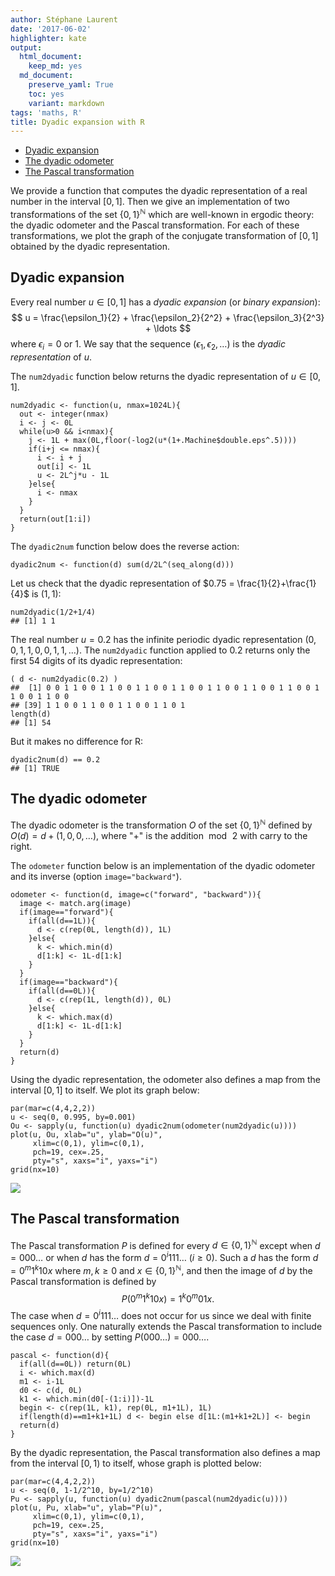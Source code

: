 ```yaml
---
author: Stéphane Laurent
date: '2017-06-02'
highlighter: kate
output:
  html_document:
    keep_md: yes
  md_document:
    preserve_yaml: True
    toc: yes
    variant: markdown
tags: 'maths, R'
title: Dyadic expansion with R
---
```


-   [Dyadic expansion](#dyadic-expansion)
-   [The dyadic odometer](#the-dyadic-odometer)
-   [The Pascal transformation](#the-pascal-transformation)

We provide a function that computes the dyadic representation of a real
number in the interval $[0,1]$. Then we give an implementation of two
transformations of the set ${\{0,1\}}^\mathbb{N}$ which are well-known
in ergodic theory: the dyadic odometer and the Pascal transformation.
For each of these transformations, we plot the graph of the conjugate
transformation of $[0,1]$ obtained by the dyadic representation.

Dyadic expansion
----------------

Every real number $u \in [0,1]$ has a *dyadic expansion* (or *binary
expansion*): $$
u = \frac{\epsilon_1}{2} + \frac{\epsilon_2}{2^2} + \frac{\epsilon_3}{2^3} + \ldots
$$ where $\epsilon_i=0$ or $1$. We say that the sequence
$(\epsilon_1, \epsilon_2, \ldots)$ is the *dyadic representation* of
$u$.

The `num2dyadic` function below returns the dyadic representation of
$u \in [0,1]$.

``` {.r}
num2dyadic <- function(u, nmax=1024L){ 
  out <- integer(nmax)
  i <- j <- 0L
  while(u>0 && i<nmax){
    j <- 1L + max(0L,floor(-log2(u*(1+.Machine$double.eps^.5)))) 
    if(i+j <= nmax){
      i <- i + j
      out[i] <- 1L
      u <- 2L^j*u - 1L
    }else{
      i <- nmax
    }
  }
  return(out[1:i])
}
```

The `dyadic2num` function below does the reverse action:

``` {.r}
dyadic2num <- function(d) sum(d/2L^(seq_along(d))) 
```

Let us check that the dyadic representation of
$0.75 = \frac{1}{2}+\frac{1}{4}$ is $(1,1)$:

``` {.r}
num2dyadic(1/2+1/4)
## [1] 1 1
```

The real number $u=0.2$ has the infinite periodic dyadic representation
$(0, 0, 1, 1, 0, 0, 1, 1, \ldots)$. The `num2dyadic` function applied to
$0.2$ returns only the first $54$ digits of its dyadic representation:

``` {.r}
( d <- num2dyadic(0.2) )
##  [1] 0 0 1 1 0 0 1 1 0 0 1 1 0 0 1 1 0 0 1 1 0 0 1 1 0 0 1 1 0 0 1 1 0 0 1 1 0 0
## [39] 1 1 0 0 1 1 0 0 1 1 0 0 1 1 0 1
length(d)
## [1] 54
```

But it makes no difference for R:

``` {.r}
dyadic2num(d) == 0.2
## [1] TRUE
```

The dyadic odometer
-------------------

The dyadic odometer is the transformation $O$ of the set
${\{0,1\}}^{\mathbb{N}}$ defined by $O(d) = d + (1, 0, 0, \ldots)$,
where "$+$" is the addition $\bmod\, 2$ with carry to the right.

The `odometer` function below is an implementation of the dyadic
odometer and its inverse (option `image="backward"`).

``` {.r}
odometer <- function(d, image=c("forward", "backward")){
  image <- match.arg(image)
  if(image=="forward"){
    if(all(d==1L)){
      d <- c(rep(0L, length(d)), 1L)
    }else{
      k <- which.min(d)
      d[1:k] <- 1L-d[1:k]
    }
  }
  if(image=="backward"){
    if(all(d==0L)){
      d <- c(rep(1L, length(d)), 0L)
    }else{
      k <- which.max(d)
      d[1:k] <- 1L-d[1:k]
    }
  }
  return(d)
}
```

Using the dyadic representation, the odometer also defines a map from
the interval $[0,1]$ to itself. We plot its graph below:

``` {.r}
par(mar=c(4,4,2,2))
u <- seq(0, 0.995, by=0.001)
Ou <- sapply(u, function(u) dyadic2num(odometer(num2dyadic(u))))
plot(u, Ou, xlab="u", ylab="O(u)", 
     xlim=c(0,1), ylim=c(0,1),
     pch=19, cex=.25, 
     pty="s", xaxs="i", yaxs="i")
grid(nx=10)
```

<img src="./figures/dyadic-plot_odometer-1.png" style="display: block; margin: auto;" />

The Pascal transformation
-------------------------

The Pascal transformation $P$ is defined for every
$d \in {\{0,1\}}^{\mathbb{N}}$ except when $d=000\ldots$ or when $d$ has
the form $d=0^i111\ldots$ ($i\geq 0$). Such a $d$ has the form
$d= 0^m1^k10x$ where $m,k \geq 0$ and $x \in {\{0,1\}}^{\mathbb{N}}$,
and then the image of $d$ by the Pascal transformation is defined by $$
P(0^m1^k10x) = 1^k0^m01x.
$$ The case when $d=0^i111\ldots$ does not occur for us since we deal
with finite sequences only. One naturally extends the Pascal
transformation to include the case $d=000\ldots$ by setting
$P(000\ldots) = 000\ldots$.

``` {.r}
pascal <- function(d){
  if(all(d==0L)) return(0L)
  i <- which.max(d)
  m1 <- i-1L
  d0 <- c(d, 0L)
  k1 <- which.min(d0[-(1:i)])-1L
  begin <- c(rep(1L, k1), rep(0L, m1+1L), 1L)
  if(length(d)==m1+k1+1L) d <- begin else d[1L:(m1+k1+2L)] <- begin
  return(d)
}
```

By the dyadic representation, the Pascal transformation also defines a
map from the interval $[0,1)$ to itself, whose graph is plotted below:

``` {.r}
par(mar=c(4,4,2,2))
u <- seq(0, 1-1/2^10, by=1/2^10)
Pu <- sapply(u, function(u) dyadic2num(pascal(num2dyadic(u))))
plot(u, Pu, xlab="u", ylab="P(u)", 
     xlim=c(0,1), ylim=c(0,1),
     pch=19, cex=.25, 
     pty="s", xaxs="i", yaxs="i")
grid(nx=10)
```

<img src="./figures/dyadic-plot_pascal-1.png" style="display: block; margin: auto;" />
